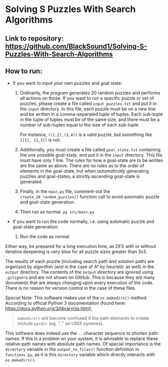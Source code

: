 # Solving S Puzzles With Search Algorithms

## Link to repository: https://github.com/BlackSound1/Solving-S-Puzzles-With-Search-Algorithms

## How to run:
- If you want to input your own puzzles and goal state:
  
    1. Ordinarily, the program generates 20 random puzzles and performs all actions on those. If you want to 
run a specific puzzle or set of puzzles, please create a file called `input_puzzles.txt` and put it in the `input` 
directory. In this file, each puzzle must be on a new line and be written in a comma-separated tuple of tuples.
Each sub-tuple in the tuple of tuples must be of the same size, and there must be a number of sub-tuples equal to the size of 
each sub-tuple.

        For instance, `((1,2),(3,4))` is a valid puzzle, but something like `[[1], [2,3]]` is not.

    2. Additionally, you must create a file called `goal_state.txt` containing the one possible goal-state, and put it 
       in the `input` directory. This file must have only 1 line. The rules for how a goal-state are to be written are 
       the same as above. There are no rules as to the order of elements in the goal-state, but when *automatically* 
       generating puzzles and goal-states, a strictly ascending goal-state is generated.

    3. Finally, in the `main.py` file, comment-out the `create_20_random_puzzles()` function call to avoid automatic puzzle 
and goal-state generation.

    4. Then run as normal. `py src/main.py`
    
- If you want to run the code normally, i.e. using automatic puzzle and goal-state generation:

    1. Run the code as normal
    
Either way, be prepared for a long execution time, as DFS with or without iterative deepening is very slow for 
all puzzle sizes greater than 3x3.

The results of each puzzle (including search path and solution path) are organized by algorithm (and in the case
of A* by heuristic as well) in the `output` directory. The contents of the `output` directory are ignored using 
`.gitignore` and are not shown on GitHub. This is because they are many documents that are always changing upon every 
execution of the code. There is no reason for version control in the case of these files. 

Special Note: This software makes use of the `os.makedirs()` method. According to official Python 3 documentation 
(found here: https://docs.python.org/3/library/os.html), 
> `makedirs()` will become confused if the path elements to create include `pardir` (eg. “..” on UNIX systems).

This software does indeed use the `..` character sequence to shorten path names. If this is a problem on your system,
it is advisable to replace these relative path names with absolute path names.
Of special importance is the `directory` variable in the `output_to_files()` function definition in `functions.py`,
as it is this `directory` variable which directly interacts with `os.makedirs()`.
